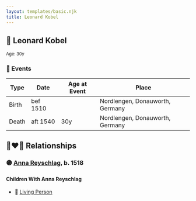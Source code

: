 ```yaml
---
layout: templates/basic.njk
title: Leonard Kobel
---
```

## 🔵 Leonard Kobel
<small>Age: 30y</small>

### 📆 Events

Type | Date | Age at Event | Place
------ | ------ | ------ | ------
Birth | bef 1510 |  | Nordlengen, Donauworth, Germany
Death | aft 1540 | 30y | Nordlengen, Donauworth, Germany

## 👩‍❤️‍👨 Relationships

### 🟣 [Anna Reyschlag](/people/1/11719006), b. 1518

#### Children With Anna Reyschlag
* 🔵 [Living Person](/people/4/46655036)